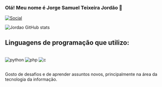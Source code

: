 
### Olá! Meu nome é Jorge Samuel Teixeira Jordão 👋


[![Social](https://img.shields.io/badge/LinkedIn-0077B5?style=for-the-badge&logo=linkedin&logoColor=white
)](https://www.linkedin.com/in/jorge-samuel-teixeira-jord%C3%A3o-792b381ab/)


![Jordao GitHub stats](https://github-readme-stats.vercel.app/api?username=jorgestjordao&show_icons=true&theme=onedark)

## Linguagens de programação que utilizo:

<div style = "display: inline_block"><br/>
    <img align = "center" alt = "python" src = "https://img.shields.io/badge/Python-3776AB?style=for-the-badge&logo=python&logoColor=white">
    <img align = "center" alt = "php" src =  "https://img.shields.io/badge/PHP-777BB4?style=for-the-badge&logo=php&logoColor=white">
    <img align = "center" alt = "c" src = "https://img.shields.io/badge/C-00599C?style=for-the-badge&logo=c&logoColor=white">
</div><br/>

Gosto de desafios e de aprender assuntos novos, principalmente na área da tecnologia da informação.

